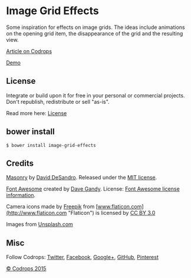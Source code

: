 # Image Grid Effects

Some inspiration for effects on image grids. The ideas include animations on the opening grid item, the disappearance of the grid and the resulting view.

[Article on Codrops](http://tympanus.net/codrops/?p=25256)

[Demo](http://tympanus.net/Development/ImageGridEffects/)

## License

Integrate or build upon it for free in your personal or commercial projects. Don't republish, redistribute or sell "as-is". 

Read more here: [License](http://tympanus.net/codrops/licensing/)

## bower install
````
$ bower install image-grid-effects
````

## Credits

[Masonry](http://masonry.desandro.com/) by [David DeSandro](http://desandro.com/). Released under the [MIT license](http://desandro.mit-license.org).

[Font Awesome](https://fortawesome.github.io/Font-Awesome/) created by [Dave Gandy](https://twitter.com/davegandy). License: [Font Awesome license information](http://fontawesome.io/license).

Camera icons made by [Freepik](http://www.flaticon.com/authors/freepik "Freepik") from [www.flaticon.com](http://www.flaticon.com "Flaticon") is licensed by [CC BY 3.0](http://creativecommons.org/licenses/by/3.0/ "Creative Commons BY 3.0")

Images from [Unsplash.com](http://www.unsplash.com)

## Misc

Follow Codrops: [Twitter](http://www.twitter.com/codrops), [Facebook](http://www.facebook.com/pages/Codrops/159107397912), [Google+](https://plus.google.com/101095823814290637419), [GitHub](https://github.com/codrops), [Pinterest](http://www.pinterest.com/codrops/)

[© Codrops 2015](http://www.codrops.com)





